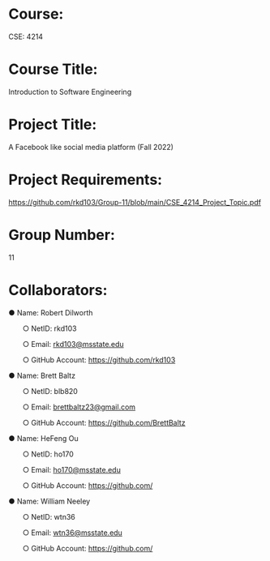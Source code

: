 # Course:
CSE: 4214

# Course Title:
Introduction to Software Engineering

# Project Title:
A Facebook like social media platform (Fall 2022)

# Project Requirements:
https://github.com/rkd103/Group-11/blob/main/CSE_4214_Project_Topic.pdf

# Group Number:
11

# Collaborators:

● Name: Robert Dilworth

&emsp;&emsp;○ NetID: rkd103

&emsp;&emsp;○ Email: rkd103@msstate.edu

&emsp;&emsp;○ GitHub Account: https://github.com/rkd103

● Name: Brett Baltz

&emsp;&emsp;○ NetID: blb820

&emsp;&emsp;○ Email: brettbaltz23@gmail.com

&emsp;&emsp;○ GitHub Account: https://github.com/BrettBaltz

● Name: HeFeng Ou

&emsp;&emsp;○ NetID: ho170

&emsp;&emsp;○ Email: ho170@msstate.edu

&emsp;&emsp;○ GitHub Account: https://github.com/

● Name: William Neeley

&emsp;&emsp;○ NetID: wtn36

&emsp;&emsp;○ Email: wtn36@msstate.edu

&emsp;&emsp;○ GitHub Account: https://github.com/



